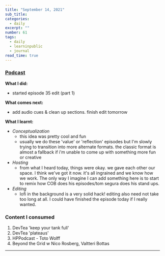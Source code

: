 ```yaml
---
title: "September 14, 2021"
sub_title: 
categories:
  - daily
excerpt: ""
number: 61
tags:
  - daily
  - learninpublic
  - journal
read_time: true
---
```


### [Podcast](http://frndshiptime.com)

**What I did:** 
- started episode 35 edit (part 1)

**What comes next:**
- add audio cues & clean up sections. finish edit tomorrow

**What I learnt:**
 - *Conceptualization*
     - this idea was pretty cool and fun
     - usually we do these 'value' or 'reflection' episodes but I'm slowly trying to transition into more alternate formats. the classic format is almost a fallback if i'm unable to come up with something more fun or creative
 - *Hosting*
     - from what I heard today, things were okay. we gave each other our space. I think we've got it now. it's all ingrained and we know how we work. The only way I imagine I can add something here is to start to remix how COB does his episodes/tom segura does his stand ups.
 - *Editing*
    - lofi in the background is a very solid hack! editing also need not take too long at all. I could have finished the episode today if I really wanted. 

### Content I consumed

1. DevTea 'keep your tank full'
2. DevTea 'plateaus'
3. HPPodcast - Toto Wolff
4. Beyond the Grid w Nico Rosberg, Valtteri Bottas

---
